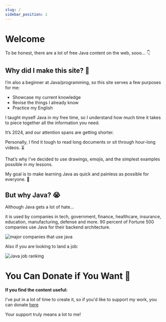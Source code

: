 ```yaml
---
slug: /
sidebar_position: 1
---
```


# Welcome

To be honest, there are a lot of free Java content on the web, sooo... 👇

## Why did I make this site? 🤔


I’m also a beginner at Java/programming, so this site serves a few purposes for me:
- Showcase my current knowledge
- Revise the things I already know
- Practice my English

I taught myself Java in my free time, so I understand how much time it takes to piece together all the information you need.

It’s 2024, and our attention spans are getting shorter.

Personally, I find it tough to read long documents or sit through hour-long videos. ⏳

That’s why I’ve decided to use drawings, emojis, and the simplest examples possible in my lessons.

My goal is to make learning Java as quick and painless as possible for everyone. 🙌

## But why Java? 😭

Although Java gets a lot of hate...

it is used by companies in tech, government, finance, healthcare, insurance, education, manufacturing, defense and more. 90 percent of Fortune 500 companies use Java for their backend architecture.

![major companies that use java](companies_that_use_java.avif)

Also if you are looking to land a job:

![Java job ranking](java_jobs_in_usa.avif)

# You Can Donate if You Want 💖

**If you find the content useful:**

I've put in a lot of time to create it, so if you'd like to support my work, you can donate [here](https://buymeacoffee.com/)

Your support truly means a lot to me!